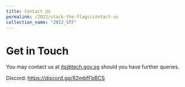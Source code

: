 ```yaml
---
title: Contact Us
permalink: /2022/stack-the-flags/contact-us
collection_name: "2022_STF"
---
```


# Get in Touch

You may contact us at jts@tech.gov.sg should you have further queries.

Discord: <https://discord.gg/82mbfFbBCS>